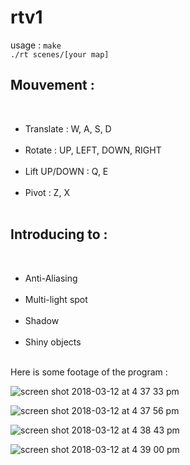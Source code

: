 # rtv1

usage : `make`<br />
`./rt scenes/[your map]`<br />

<h2>Mouvement :</h2><br />
<ul>
<li>Translate : W, A, S, D</li><br />
<li>Rotate : UP, LEFT, DOWN, RIGHT</li><br />
<li>Lift UP/DOWN : Q, E</li><br />
<li>Pivot : Z, X</li><br />
</ul>
<h2>Introducing to :</h2><br />
<ul>
<li>Anti-Aliasing</li><br />
<li>Multi-light spot</li><br />
<li>Shadow</li><br />
<li>Shiny objects</li><br />
</ul>
Here is some footage of the program :<br />

![screen shot 2018-03-12 at 4 37 33 pm](https://user-images.githubusercontent.com/27351943/37294051-49b59726-2615-11e8-821a-c853453061fb.png)

![screen shot 2018-03-12 at 4 37 56 pm](https://user-images.githubusercontent.com/27351943/37294052-49ce4e38-2615-11e8-8939-6b1e8890f371.png)

![screen shot 2018-03-12 at 4 38 43 pm](https://user-images.githubusercontent.com/27351943/37294054-49e35fda-2615-11e8-9b7a-70230615fa2a.png)

![screen shot 2018-03-12 at 4 39 00 pm](https://user-images.githubusercontent.com/27351943/37294055-49fe192e-2615-11e8-841c-2d179a62b33b.png)
